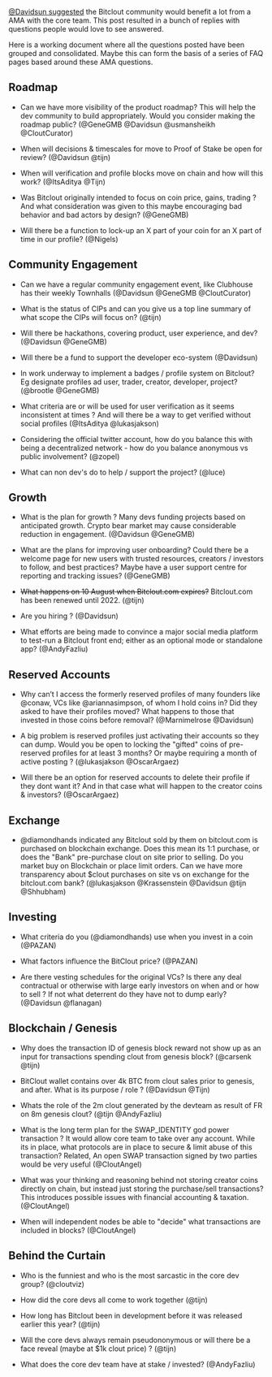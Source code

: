[@Davidsun suggested](https://bitclout.com/posts/b4d326bf91c593a5e4b8a78ac4d08bac5becac06e771aa3972843c2bcb393a29) the Bitclout community would benefit a lot from a AMA with the core team. This post resulted in a bunch of replies with questions people would love to see answered. 

Here is a working document where all the questions posted have been grouped and consolidated. Maybe this can form the basis of a series of FAQ pages based around these AMA questions.


## Roadmap

* Can we have more visibility of the product roadmap? This will help the dev community to build appropriately. Would you consider making the roadmap public? (@GeneGMB @Davidsun @usmansheikh @CloutCurator)

* When will decisions & timescales for move to Proof of Stake be open for review? (@Davidsun @tijn)

* When will verification and profile blocks move on chain and how will this work? (@ItsAditya @Tijn)

* Was Bitclout originally intended to focus on coin price, gains, trading ? And what consideration was given to this maybe encouraging bad behavior and bad actors by design? (@GeneGMB)

* Will there be a function to lock-up an X part of your coin for an X part of time in our profile? (@Nigels)


## Community Engagement

* Can we have a regular community engagement event, like Clubhouse has their weekly Townhalls (@Davidsun @GeneGMB @CloutCurator)

* What is the status of CIPs and can you give us a top line summary of what scope the CIPs will focus on? (@tijn)

* Will there be hackathons, covering product, user experience, and dev? (@Davidsun @GeneGMB)

* Will there be a fund to support the developer eco-system (@Davidsun)

* In work underway to implement a badges / profile system on Bitclout? Eg designate profiles ad user, trader, creator, developer, project? (@brootle @GeneGMB)

* What criteria are or will be used for user verification as it seems inconsistent at times ? And will there be a way to get verified without social profiles (@ItsAditya @lukasjakson)

* Considering the official twitter account, how do you balance this with being a decentralized network - how do you balance anonymous vs public involvement? (@zopel)

* What can non dev's do to help / support the project? (@luce)


## Growth

* What is the plan for growth ? Many devs funding projects based on anticipated growth.  Crypto bear market may cause considerable reduction in engagement.  (@Davidsun @GeneGMB)

* What are the plans for improving user onboarding? Could there be a welcome page for new users with trusted resources, creators / investors to follow, and best practices? Maybe have a user support centre for reporting and tracking issues? (@GeneGMB)

* ~~What happens on 10 August when Bitclout.com expires?~~ Bitclout.com has been renewed until 2022. (@tijn)

* Are you hiring ? (@Davidsun)

* What efforts are being made to convince a major social media platform to test-run a Bitclout front end; either as an optional mode or standalone app?  (@AndyFazliu)


## Reserved Accounts

* Why can’t I access the formerly reserved profiles of many founders like @conaw, VCs like @ariannasimpson, of whom I hold coins in? Did they asked to have their profiles moved? What happens to those that invested in those coins before removal? (@Marnimelrose @Davidsun)

* A big problem is reserved profiles just activating their accounts so they can dump. Would you be open to locking the "gifted" coins of pre-reserved profiles for at least 3 months? Or maybe requiring a month of active posting ? (@lukasjakson @OscarArgaez)

* Will there be an option for reserved accounts to delete their profile if they dont want it? And in that case what will happen to the creator coins & investors? (@OscarArgaez)


## Exchange

* @diamondhands indicated any Bitclout sold by them on bitclout.com is purchased on blockchain exchange. Does this mean its 1:1 purchase, or does the "Bank" pre-purchase clout on site prior to selling. Do you market buy on Blockchain or place limit orders. Can we have more transparency about $clout purchases on site vs on exchange for the bitclout.com bank? (@lukasjakson @Krassenstein @Davidsun @tijn @Shhubham)


## Investing

* What criteria do you (@diamondhands) use when you invest in a coin (@PAZAN)

* What factors influence the BitClout price? (@PAZAN)

* Are there vesting schedules for the original VCs? Is there any deal contractual or otherwise with large early investors on when and or how to sell ? If not what deterrent do they have not to dump early? (@Davidsun @flanagan)


## Blockchain / Genesis

* Why does the transaction ID of genesis block reward not show up as an input for transactions spending clout from genesis block? (@carsenk @tijn)

* BitClout wallet contains over 4k BTC from clout sales prior to genesis, and after. What is its purpose / role ? (@Davidsun @Tijn)

* Whats the role of the 2m clout generated by the devteam as result of FR on 8m genesis clout? (@tijn @AndyFazliu)

* What is the long term plan for the SWAP_IDENTITY god power transaction ?  It would allow core team to take over any account. While its in place, what protocols are in place to secure & limit abuse of this transaction? Related, An open SWAP transaction signed by two parties would be very useful (@CloutAngel)

* What was your thinking and reasoning behind not storing creator coins directly on chain, but instead just storing the purchase/sell transactions? This introduces possible issues with financial accounting & taxation. (@CloutAngel)

* When will independent nodes be able to "decide" what transactions are included in blocks? (@CloutAngel)


## Behind the Curtain

* Who is the funniest and who is the most sarcastic in the core dev group? (@cloutviz)

* How did the core devs all come to work together (@tijn)

* How long has Bitclout been in development before it was released earlier this year? (@tijn)

* Will the core devs always remain pseudononymous or will there be a face reveal (maybe at $1k clout price) ? (@tijn)

* What does the core dev team have at stake / invested? (@AndyFazliu)
